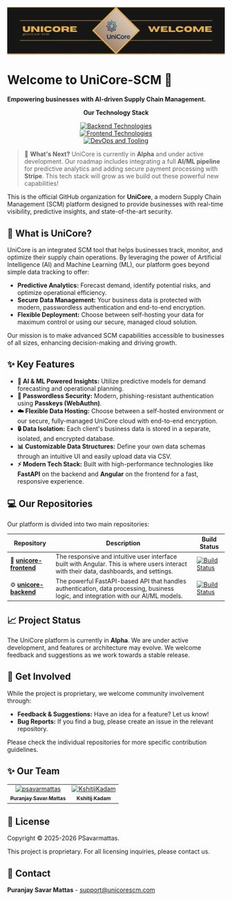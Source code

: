 <p align="center">
  <img src="https://github.com/UniCore-SCM/.github/blob/main/unicore-banner.png" alt="UniCore Banner"/>
</p>

# Welcome to UniCore-SCM 👋

**Empowering businesses with AI-driven Supply Chain Management.**

<p align="center">
  <b>Our Technology Stack</b>
</p>
<p align="center">
  <a href="https://skillicons.dev">
    <img src="https://skillicons.dev/icons?i=py,fastapi,sqlite&theme=light&perline=5" alt="Backend Technologies"/>
    <br>
    <img src="https://skillicons.dev/icons?i=angular,ts,html,scss&theme=light&perline=5" alt="Frontend Technologies"/>
    <br>
    <img src="https://skillicons.dev/icons?i=git,github,nginx,jenkins,docker&theme=light&perline=5" alt="DevOps and Tooling"/>
  </a>
</p>

> 🚀 **What's Next?**
> UniCore is currently in **Alpha** and under active development. Our roadmap includes integrating a full **AI/ML pipeline** for predictive analytics and adding secure payment processing with **Stripe**. This tech stack will grow as we build out these powerful new capabilities!

This is the official GitHub organization for **UniCore**, a modern Supply Chain Management (SCM) platform designed to provide businesses with real-time visibility, predictive insights, and state-of-the-art security.

## 🚀 What is UniCore?

UniCore is an integrated SCM tool that helps businesses track, monitor, and optimize their supply chain operations. By leveraging the power of Artificial Intelligence (AI) and Machine Learning (ML), our platform goes beyond simple data tracking to offer:

*   **Predictive Analytics:** Forecast demand, identify potential risks, and optimize operational efficiency.
*   **Secure Data Management:** Your business data is protected with modern, passwordless authentication and end-to-end encryption.
*   **Flexible Deployment:** Choose between self-hosting your data for maximum control or using our secure, managed cloud solution.

Our mission is to make advanced SCM capabilities accessible to businesses of all sizes, enhancing decision-making and driving growth.

## ✨ Key Features

*   **🤖 AI & ML Powered Insights:** Utilize predictive models for demand forecasting and operational planning.
*   **🔑 Passwordless Security:** Modern, phishing-resistant authentication using **Passkeys (WebAuthn)**.
*   **☁️ Flexible Data Hosting:** Choose between a self-hosted environment or our secure, fully-managed UniCore cloud with end-to-end encryption.
*   **🔒 Data Isolation:** Each client's business data is stored in a separate, isolated, and encrypted database.
*   **📊 Customizable Data Structures:** Define your own data schemas through an intuitive UI and easily upload data via CSV.
*   **⚡ Modern Tech Stack:** Built with high-performance technologies like **FastAPI** on the backend and **Angular** on the frontend for a fast, responsive experience.

## 💻 Our Repositories

Our platform is divided into two main repositories:

| Repository                                                               | Description                                                                                                                              | Build Status                                                                                                                             |
| ------------------------------------------------------------------------ | ---------------------------------------------------------------------------------------------------------------------------------------- | ---------------------------------------------------------------------------------------------------------------------------------------- |
| 🎨 **[unicore-frontend](https://github.com/UniCore-SCM/unicore-frontend)** | The responsive and intuitive user interface built with Angular. This is where users interact with their data, dashboards, and settings. | [![Build Status](https://jenkins.psmattas.com/buildStatus/icon?job=UniCore-Frontend%2Fmain)](https://jenkins.psmattas.com/job/UniCore-Frontend/job/main/) |
| ⚙️ **[unicore-backend](https://github.com/UniCore-SCM/unicore-backend)**   | The powerful FastAPI-based API that handles authentication, data processing, business logic, and integration with our AI/ML models.      | [![Build Status](https://jenkins.psmattas.com/buildStatus/icon?job=UniCore-Backend%2Fmain)](https://jenkins.psmattas.com/job/UniCore-Backend/job/main/)       |

## 📈 Project Status

The UniCore platform is currently in **Alpha**. We are under active development, and features or architecture may evolve. We welcome feedback and suggestions as we work towards a stable release.

## 🤝 Get Involved

While the project is proprietary, we welcome community involvement through:

*   **Feedback & Suggestions:** Have an idea for a feature? Let us know!
*   **Bug Reports:** If you find a bug, please create an issue in the relevant repository.

Please check the individual repositories for more specific contribution guidelines.

## ✨ Our Team

<table>
	<tbody>
            <td align="center">
                <a href="https://github.com/psavarmattas">
                    <img src="https://avatars.githubusercontent.com/u/68191388?v=4" width="100;" alt="psavarmattas"/>
                    <br />
                    <sub><b>Puranjay Savar Mattas</b></sub>
                </a>
            </td>
            <td align="center">
                <a href="https://github.com/KshitijKadam">
                    <img src="https://avatars.githubusercontent.com/u/33069063?v=4" width="100;" alt="KshitijKadam"/>
                    <br />
                    <sub><b>Kshitij Kadam</b></sub>
                </a>
            </td>
		</tr>
	<tbody>
</table>

## 📄 License

Copyright © 2025-2026 PSavarmattas.

This project is proprietary. For all licensing inquiries, please contact us.

## 📧 Contact

**Puranjay Savar Mattas** - [support@unicorescm.com](mailto:support@unicorescm.com)
